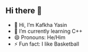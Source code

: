 ## Hi there 👋

- 👋 Hi, I’m Kafkha Yasin
- 🌱 I’m currently learning C++
- 😄 Pronouns: He/Him
- ⚡ Fun fact: I like Basketball

